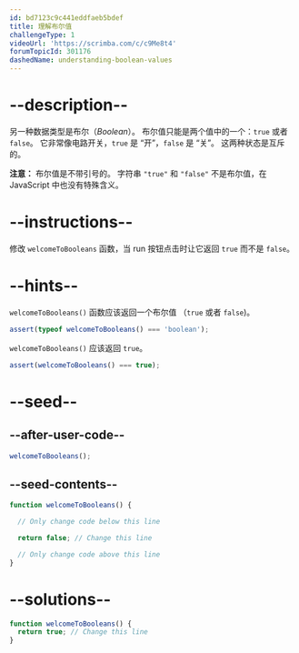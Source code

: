 ```yaml
---
id: bd7123c9c441eddfaeb5bdef
title: 理解布尔值
challengeType: 1
videoUrl: 'https://scrimba.com/c/c9Me8t4'
forumTopicId: 301176
dashedName: understanding-boolean-values
---
```


# --description--

另一种数据类型是布尔（<dfn>Boolean</dfn>）。 布尔值只能是两个值中的一个：`true` 或者 `false`。 它非常像电路开关，`true` 是 “开”，`false` 是 “关”。 这两种状态是互斥的。

**注意：** 布尔值是不带引号的。 字符串 `"true"` 和 `"false"` 不是布尔值，在 JavaScript 中也没有特殊含义。

# --instructions--

修改 `welcomeToBooleans` 函数，当 run 按钮点击时让它返回 `true` 而不是 `false`。

# --hints--

`welcomeToBooleans()` 函数应该返回一个布尔值 （`true` 或者 `false`)。

```js
assert(typeof welcomeToBooleans() === 'boolean');
```

`welcomeToBooleans()` 应该返回 `true`。

```js
assert(welcomeToBooleans() === true);
```

# --seed--

## --after-user-code--

```js
welcomeToBooleans();
```

## --seed-contents--

```js
function welcomeToBooleans() {

  // Only change code below this line

  return false; // Change this line

  // Only change code above this line
}
```

# --solutions--

```js
function welcomeToBooleans() {
  return true; // Change this line
}
```
